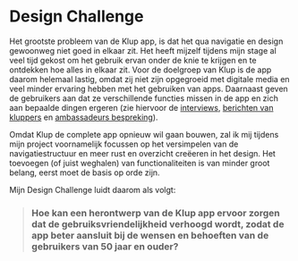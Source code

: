 # Design Challenge

Het grootste probleem van de Klup app, is dat het qua navigatie en design gewoonweg niet goed in elkaar zit. Het heeft mijzelf tijdens mijn stage al veel tijd gekost om het gebruik ervan onder de knie te krijgen en te ontdekken hoe alles in elkaar zit. Voor de doelgroep van Klup is de app daarom helemaal lastig, omdat zij niet zijn opgegroeid met digitale media en veel minder ervaring hebben met het gebruiken van apps. Daarnaast geven de gebruikers aan dat ze verschillende functies missen in de app en zich aan bepaalde dingen ergeren \(zie hiervoor de [interviews](https://ninavdberg92.gitbook.io/klup-redesign-productbiografie/verkenning/de-kluppers/interviews), [berichten van kluppers](https://ninavdberg92.gitbook.io/klup-redesign-productbiografie/verkenning/de-kluppers/klachten-van-kluppers) en [ambassadeurs bespreking](https://ninavdberg92.gitbook.io/klup-redesign-productbiografie/verkenning/de-kluppers/ambassadeurs-bespreking)\).

Omdat Klup de complete app opnieuw wil gaan bouwen, zal ik mij tijdens mijn project voornamelijk focussen op het versimpelen van de navigatiestructuur en meer rust en overzicht creëeren in het design. Het toevoegen \(of juist weghalen\) van functionaliteiten is van minder groot belang, eerst moet de basis op orde zijn.

Mijn Design Challenge luidt daarom als volgt:

> ### Hoe kan een herontwerp van de Klup app ervoor zorgen dat de gebruiksvriendelijkheid verhoogd wordt, zodat de app beter aansluit bij de wensen en behoeften van de gebruikers van 50 jaar en ouder?


